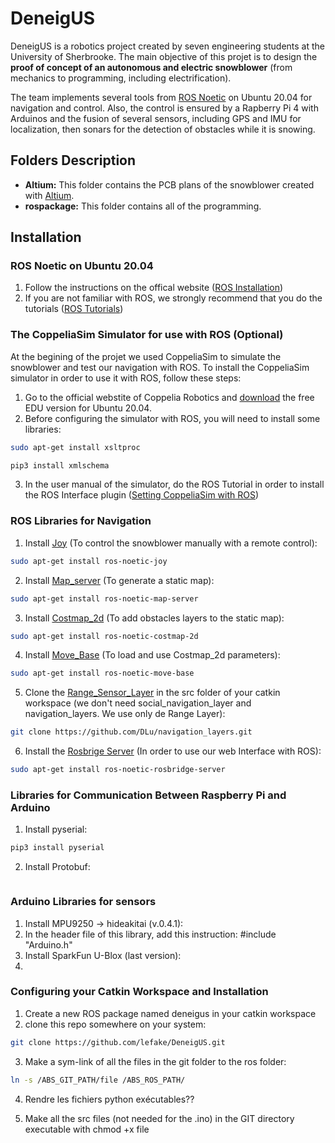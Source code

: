 # DeneigUS

DeneigUS is a robotics project created by seven engineering students at the University of Sherbrooke. The main objective of this projet is to design the **proof of concept of an autonomous and electric snowblower** (from mechanics to programming, including electrification).

The team implements several tools from [ROS Noetic](http://wiki.ros.org/noetic) on Ubuntu 20.04 for navigation and control. Also, the control is ensured by a Rapberry Pi 4 with Arduinos and the fusion of several sensors, including GPS and IMU for localization, then sonars for the detection of obstacles while it is snowing.

## Folders Description

* **Altium:** This folder contains the PCB plans of the snowblower created with [Altium](https://www.altium.com/).
* **rospackage:** This folder contains all of the programming.


## Installation

### ROS Noetic on Ubuntu 20.04
1. Follow the instructions on the offical website ([ROS Installation](http://wiki.ros.org/noetic/Installation/Ubuntu))
2. If you are not familiar with ROS, we strongly recommend that you do the tutorials ([ROS Tutorials](http://wiki.ros.org/ROS/Tutorials))

### The CoppeliaSim Simulator for use with ROS (Optional)
At the begining of the projet we used CoppeliaSim to simulate the snowblower and test our navigation with ROS. To install the CoppeliaSim simulator in order to use it with ROS, follow these steps:

1. Go to the official webstite of Coppelia Robotics and [download](https://www.coppeliarobotics.com/downloads) the free EDU version for Ubuntu 20.04.
2. Before configuring the simulator with ROS, you will need to install some libraries:
```bash
sudo apt-get install xsltproc
```
```bash
pip3 install xmlschema
```
3. In the user manual of the simulator, do the ROS Tutorial in order to install the ROS Interface plugin ([Setting CoppeliaSim with ROS](https://www.coppeliarobotics.com/helpFiles/))

### ROS Libraries for Navigation

1. Install [Joy](http://wiki.ros.org/joy) (To control the snowblower manually with a remote control):
```bash
sudo apt-get install ros-noetic-joy
```

2. Install [Map_server](http://wiki.ros.org/map_server) (To generate a static map):
```bash
sudo apt-get install ros-noetic-map-server
```
3. Install [Costmap_2d](http://wiki.ros.org/costmap_2d) (To add obstacles layers to the static map):
```bash
sudo apt-get install ros-noetic-costmap-2d
```
4. Install [Move_Base](http://wiki.ros.org/move_base) (To load and use Costmap_2d parameters):
```bash
sudo apt-get install ros-noetic-move-base
```
5. Clone the [Range_Sensor_Layer](https://github.com/DLu/navigation_layers.git) in the src folder of your catkin workspace (we don't need social_navigation_layer and navigation_layers. We use only de Range Layer):
```bash
git clone https://github.com/DLu/navigation_layers.git
```

6. Install the [Rosbrige Server](http://wiki.ros.org/rosbridge_suite) (In order to use our web Interface with ROS):
```bash
sudo apt-get install ros-noetic-rosbridge-server
```

### Libraries for Communication Between Raspberry Pi and Arduino
1. Install pyserial:
```bash
pip3 install pyserial
```
2. Install Protobuf:
```bash

```

### Arduino Libraries for sensors
1. Install MPU9250 -> hideakitai (v.0.4.1):
2. In the header file of this library, add this instruction: #include "Arduino.h"
3. Install SparkFun U-Blox (last version):
4. 

### Configuring your Catkin Workspace and Installation
1. Create a new ROS package named deneigus in your catkin workspace
2. clone this repo somewhere on your system:
```bash
git clone https://github.com/lefake/DeneigUS.git
```
3. Make a sym-link of all the files in the git folder to the ros folder:
```bash
ln -s /ABS_GIT_PATH/file /ABS_ROS_PATH/
```
4. Rendre les fichiers python exécutables??

5. Make all the src files (not needed for the .ino) in the GIT directory executable with chmod +x file
